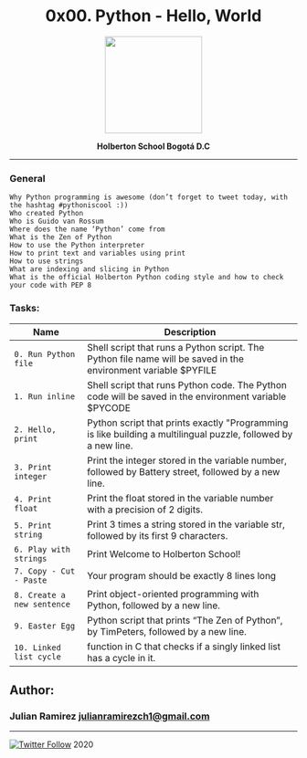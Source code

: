 <H1 align="center"> 0x00. Python - Hello, World </H1>

<p align="center">
   <a href="https://www.holbertonschool.com/co"><img src="https://user-images.strikinglycdn.com/res/hrscywv4p/image/upload/c_limit,fl_lossy,h_1440,w_720,f_auto,q_auto/79001/368330_619080.png" width="170" height="170"/></a>

<p align="center"> 
   <b>Holberton School Bogotá D.C</b>
                
----
<H3> General </H3>

    Why Python programming is awesome (don’t forget to tweet today, with the hashtag #pythoniscool :))
    Who created Python
    Who is Guido van Rossum
    Where does the name ‘Python’ come from
    What is the Zen of Python
    How to use the Python interpreter
    How to print text and variables using print
    How to use strings
    What are indexing and slicing in Python
    What is the official Holberton Python coding style and how to check your code with PEP 8


### Tasks:

| Name | Description                    |
| ------------- | ------------------------------ |
| `0. Run Python file  `      | Shell script that runs a Python script. The Python file name will be saved in the environment variable $PYFILE       |
| `1. Run inline `   | Shell script that runs Python code. The Python code will be saved in the environment variable $PYCODE     |
| `2. Hello, print `      | Python script that prints exactly "Programming is like building a multilingual puzzle, followed by a new line.       |
| `3. Print integer `      | Print the integer stored in the variable number, followed by Battery street, followed by a new line.       |
| `4. Print float `      | Print the float stored in the variable number with a precision of 2 digits.       |
| `5. Print string `      | Print 3 times a string stored in the variable str, followed by its first 9 characters.       |
| `6. Play with strings`      | Print Welcome to Holberton School!       |
| `7. Copy - Cut - Paste`      |  Your program should be exactly 8 lines long       |
| `8. Create a new sentence`      |  Print object-oriented programming with Python, followed by a new line.        |
| `9. Easter Egg `      |  Python script that prints “The Zen of Python”, by TimPeters, followed by a new line.       |
| `10. Linked list cycle `      |  function in C that checks if a singly linked list has a cycle in it.|

## Author: 
### Julian Ramirez <julianramirezch1@gmail.com>
----
[![Twitter Follow](https://img.shields.io/twitter/follow/JulianR_30.svg?style=social&label=Follow)](https://twitter.com/JulianR_30)
2020